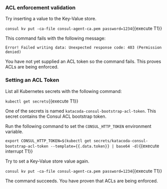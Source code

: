 ### ACL enforcement validation

Try inserting a value to the Key-Value store.

`consul kv put -ca-file consul-agent-ca.pem password=1234`{{execute T1}}

This command fails with the following message:

`Error! Failed writing data: Unexpected response code: 403 (Permission denied)`

You have not yet supplied an ACL token so the command fails.
This proves ACLs are being enforced.

### Setting an ACL Token

List all Kubernetes secrets with the following command:

`kubectl get secrets`{{execute T1}}

One of the secrets is named `katacoda-consul-bootstrap-acl-token`. This
secret contains the Consul ACL bootstrap token.

Run the following command to set the `CONSUL_HTTP_TOKEN`
environment variable.

`export CONSUL_HTTP_TOKEN=$(kubectl get secrets/katacoda-consul-bootstrap-acl-token --template={{.data.token}} | base64 -d)`{{execute interrupt T1}}

Try to set a Key-Value store value again.

`consul kv put -ca-file consul-agent-ca.pem password=1234`{{execute T1}}

The command succeeds. You have proven that ACLs are being enforced.
